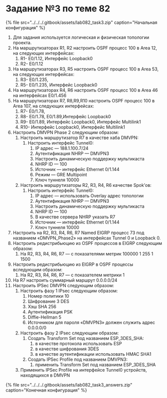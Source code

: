 # Задание №3 по теме 82

{% file src="../../../.gitbook/assets/lab082\_task3.zip" caption="Начальная конфигурация" %}

1. Для задания используется логическая и физическая топологии проекта.
2. На маршрутизаторах R1, R2 настроить OSPF процесс 100 в Аrea 12, на следующих интерфейсах:
   1. R1- E0/1.12, Интерфейс Loopback0
   2. R2- E0/1.12
3. На маршрутизаторах R3, R5 настроить OSPF процесс 100 в Аrea 53, на следующих интерфейсах:
   1. R3- E0/1.235,
   2. R5- E0/1.235, Интерфейс Loopback0
4. На маршрутизаторах R4, R6 настроить OSPF процесс 100 в Аrea 46 на интерфейсах E0/1.456
5. На маршрутизаторах R7, R8,R9,R10 настроить OSPF процесс 100 в Аrea 107, на следующих интерфейсах:
   1. R7- E0/1.78,
   2. R8- E0/1.78, E0/1.89,Интерфейс Loopback0
   3. R9- E0/1.89, Интерфейс Loopback0, Интерфейс Multilink1
   4. R10- Интерфейс Loopback0, Интерфейс Multilink1
6. Настроить DMVPN Phase 2 следующим образом:
   1. Настроить маршрутизатор R7 в качестве хаба DMVPN:
      1. Настроить интерфейс Tunnel0:
         1. IP адрес — 188.1.100.7/24
         2. Аутентификация NHRP — DMVPN3
         3. Настроить динамическую поддержку мультикаста
         4. NHRP ID — 100
         5. Источник — интерфейс Ethernet 0/1.144
         6. Режим — GRE Multipoint
         7. Ключ туннеля 10000
   2. Настроить маршрутизаторы R2, R3, R4, R6 качеcтве Spok’ов:
      1. Настроить интерфейс Tunnel0:
         1. IP адрес — использовать Overlay адрес топологии
         2. Аутентификация NHRP — DMVPN3
         3. Настроить динамическую поддержку мультикаста
         4. NHRP ID — 100
         5. В качестве сервера NHRP указать R7
         6. Источник — интерфейс Ethernet 0/1.144
         7. Ключ туннеля 10000
7. Настроить на R2, R3, R4, R6, R7 Named EIGRP процесс 73 под названием «DMVPN\_Phase2» на интерфейсах Tunnel 0 и Loopback 0.
8. Настроить редистрибьюцию из OSPF процессов в EIGRP следующим образом:
   1. На R2, R3, R4, R6, R7 — с показателями метрик 100000 1 255 1 1500
9. Настроить редистрибьюцию из EIGRP в OSPF процессы вследующим образом:
   1. На R2, R3, R4, R6, R7 — с показателем метрики 1
10. На R7 настроить суммарный маршрут 0.0.0.0/24
11. Настроить IPSec DMVPN следующим образом:
    1. Настроить фазу 1 IPsec следующим образом:
       1. Номер политики 10
       2. Шифрование 3 DES
       3. Хэш SHA 256
       4. Аутентификация PSK
       5. Diffie-Hellman 5
       6. Источником для пароля «DMVPN3» должен служить адрес 0.0.0.0/0
    2. Настроить фазу 2 IPsec следующим образом:
       1. Создать Transform Set под названием ESP\_3DES\_SHA:
          1. в качестве протокола использовать ESP
          2. в качестве шифрования 3DES
          3. в качестве аутентификации использовать HMAC SHA1
       2. Создать IPSec Profile под названием DMVPN3:
          1. применить Transform Set под названием ESP\_3DES\_SHA
    3. Применить IPSec Profile на интерфейсе Tunnel0 устройств, находящихся в DMVPN

{% file src="../../../.gitbook/assets/lab082\_task3\_answers.zip" caption="Конечная конфигурация" %}

